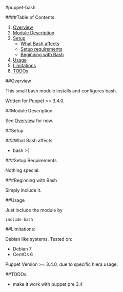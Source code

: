 #puppet-bash

####Table of Contents

1. [Overview](#overview)
2. [Module Description](#module-description)
3. [Setup](#setup)
    * [What Bash affects](#what-bash-affects)
    * [Setup requirements](#setup-requirements)
    * [Beginning with Bash](#beginning-with-Bash)
4. [Usage](#usage)
5. [Limitations](#limitations)
6. [TODOs](#TODOs)

##Overview

This small bash module installs and configures bash.

Written for Puppet >= 3.4.0.

##Module Description

See [Overview](#overview) for now.

##Setup

###What Bash affects

* bash :-) 

###Setup Requirements

Nothing special.
	
###Beginning with Bash	

Simply include it.

##Usage

Just include the module by 

```puppet
include bash
```

##Limitations:

Debian like systems. 
Tested on:

* Debian 7
* CentOs 6

Puppet Version >= 3.4.0, due to specific hiera usage.

##TODOs:

* make it work with puppet pre 3.4 
